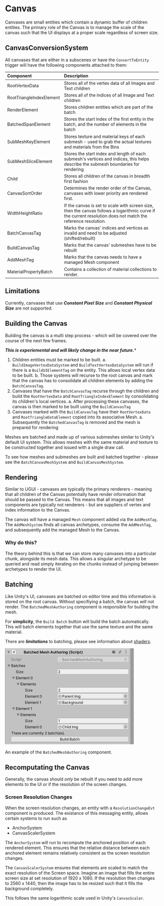 # Canvas

Canvases are small entities which contain a dynamic buffer of children entities. The primary role of the Canvas is to
manage the scale of the canvas such that the UI displays at a proper scale regardless of screen size.

## CanvasConversionSystem
All canvases that are either in a subscenes or have the `ConvertToEntity` trigger will have the following components
attached to them:

|Component | Description |
|:---------|:------------|
| RootVertexData | Stores all of the vertex data of all Images and Text children |
| RootTriangleIndexElement | Stores all of the indices of all Image and Text children |
| RenderElement | Stores children entities which are part of the batch |
| BatchedSpanElement | Stores the start index of the first entity in the batch, and the number of elements in the batch |
| SubMeshKeyElement | Stores texture and material keys of each submesh - used to grab the actual textures and materials from the Bins |
| SubMeshSliceElement | Stores the start index and length of each submesh's vertices and indices, this helps describe the submesh boundaries for rendering |
| Child | Stores all children of the canvas in breadth first fashion |
| CanvasSortOrder | Determines the render order of the Canvas, canvases with lower priority are rendered first. |
| WidthHeightRatio | If the canvas is set to scale with screen size, then the canvas follows a logarithmic curve if the current resolution does not match the reference resolution. |
| BatchCanvasTag | Marks the canvas' indices and vertices as invalid and need to be adjusted (shifted/rebuilt) |
| BuildCanvasTag | Marks that the canvas' submeshes have to be rebuilt |
| AddMeshTag | Marks that the canvas needs to have a managed Mesh component |
| MaterialPropertyBatch | Contains a collection of material collections to render. |

## Limitations

Currently, canvases that use ***Constant Pixel Size*** and ***Constant Physical Size*** are not supported.

## Building the Canvas
Building the canvas is a multi step process - which will be covered over the course of the next few frames.

***This is experiemental and will likely change in the near future.****

1. Children entities must be marked to be built.
  a. `BuildImageVertexDataSystem` and `BuildTextVertexDataSystem` will run if there is a `BuildUIElementTag` on the entity.
    This allows local vertex data to be built.
  b. Those systems will recurse to the root canvas and mark that the canvas has to consolidate all children elements 
    by adding the `BatchCanvasTag`.
2. Canvases that have the `BatchCanvasTag` recurse through the children and build the `RootVertexData` and 
`RootTriangleIndexElement` by consolidating its children's local vertices.
  a. After processing these canvases, the canvas is then marked to be built using the `BuildCanvasTag`
3. Canvases marked with the `BuildCanvasTag` have their `RootVertexData` and `RootTriangleDataElement` copied into its
 associative Mesh.
  a. Subsequently the `BatchedCanvasTag` is removed and the mesh is prepared for rendering

Meshes are batched and made up of various submeshes similar to Unity's default UI system. This allows meshes with the 
same material and texture to be constructed together and issued with a single draw call.

To see how meshes and submeshes are built and batched together - please see the `BatchCanvasMeshSystem` and `BuildCanvasMeshSystem`.

## Rendering

Similar to UGUI - canvases are typically the primary renderers - meaning that all children of the Canvas potentially
have render information that should be passed to the Canvas. This means that all images and text components are
typically not renderers - but are suppliers of vertex and index information to the Canvas.

The canvas will have a managed `Mesh` component added via the `AddMeshTag`. The `AddMeshSystem` finds all canvas archetypes, 
consume the `AddMeshTag`, and subsequently add the managed Mesh to the Canvas.

### Why do this?
The theory behind this is that we can store many canvases into a particular chunk, alongside its mesh data. This allows
a singular archetype to be queried and read simply iterating on the chunks instead of jumping between archetypes to
render the UI.

## Batching
Like Unity's UI, canvases are batched on editor time and this information is stored on the root canvas. Without specifiying 
a batch, the canvas _will_ not render. The `BatchedMeshAuthoring` component is responsible for building the mesh.

For **simplicity**, the `Build Batch` button will build the batch automatically. This will batch elements together that use 
the same texture and the same material.

There are _**limitations**_ to batching, please see information about [shaders](Shaders.md).

![batched-mesh-authoring](Images/batched-mesh-authoring.jpg)

An example of the `BatchedMeshAuthoring` component.

## Recomputating the Canvas
Generally, the canvas should _only_ be rebuilt if you need to add more elements to the UI or if the resolution of the 
screen changes.

### Screen Resolution Changes
When the screen resolution changes, an entity with a `ResolutionChangeEvt` component is produced. The existance of this 
messaging entity, allows certain systems to run such as

* AnchorSystem
* CanvasScalerSystem

The `AnchorSystem` will run to recompute the anchored position of each rendered element. This ensures that the relative 
distance between each anchored element remains relatively consistent as the screen resolution changes.

The `CanvasScalerSystem` ensures that elements are scaled to match the exact resolution of the Screen space. Imagine an 
image that fills the entire screen size at set resolution of 1920 x 1080. If the resolution then changes to 2560 x 1440, 
then the image has to be resized such that it fills the background completely.

This follows the same logarithmic scale used in Unity's `CanvasScaler`.
